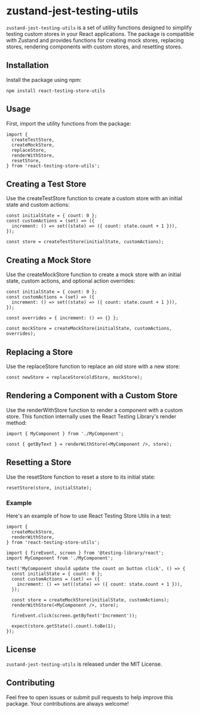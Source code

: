 # zustand-jest-testing-utils

`zustand-jest-testing-utils` is a set of utility functions designed to simplify testing custom stores in your React applications. The package is compatible with Zustand and provides functions for creating mock stores, replacing stores, rendering components with custom stores, and resetting stores.

## Installation

Install the package using npm:

```
npm install react-testing-store-utils
```

## Usage

First, import the utility functions from the package:

```
import {
  createTestStore,
  createMockStore,
  replaceStore,
  renderWithStore,
  resetStore,
} from 'react-testing-store-utils';
```

## Creating a Test Store

Use the createTestStore function to create a custom store with an initial state and custom actions:

```
const initialState = { count: 0 };
const customActions = (set) => ({
  increment: () => set((state) => ({ count: state.count + 1 })),
});

const store = createTestStore(initialState, customActions);
```

## Creating a Mock Store

Use the createMockStore function to create a mock store with an initial state, custom actions, and optional action overrides:

```
const initialState = { count: 0 };
const customActions = (set) => ({
  increment: () => set((state) => ({ count: state.count + 1 })),
});

const overrides = { increment: () => {} };

const mockStore = createMockStore(initialState, customActions, overrides);
```

## Replacing a Store

Use the replaceStore function to replace an old store with a new store:

```
const newStore = replaceStore(oldStore, mockStore);
```

## Rendering a Component with a Custom Store

Use the renderWithStore function to render a component with a custom store. This function internally uses the React Testing Library's render method:

```
import { MyComponent } from './MyComponent';

const { getByText } = renderWithStore(<MyComponent />, store);
```

## Resetting a Store

Use the resetStore function to reset a store to its initial state:

```
resetStore(store, initialState);
```

### Example

Here's an example of how to use React Testing Store Utils in a test:

```
import {
  createMockStore,
  renderWithStore,
} from 'react-testing-store-utils';

import { fireEvent, screen } from '@testing-library/react';
import MyComponent from './MyComponent';

test('MyComponent should update the count on button click', () => {
  const initialState = { count: 0 };
  const customActions = (set) => ({
    increment: () => set((state) => ({ count: state.count + 1 })),
  });

  const store = createMockStore(initialState, customActions);
  renderWithStore(<MyComponent />, store);

  fireEvent.click(screen.getByText('Increment'));

  expect(store.getState().count).toBe(1);
});
```

## License

`zustand-jest-testing-utils` is released under the MIT License.

## Contributing

Feel free to open issues or submit pull requests to help improve this package. Your contributions are always welcome!
